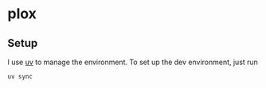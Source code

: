 # plox

## Setup

I use [uv](https://docs.astral.sh/uv) to manage the environment. To set up the dev environment, just run 

```bash
uv sync
```